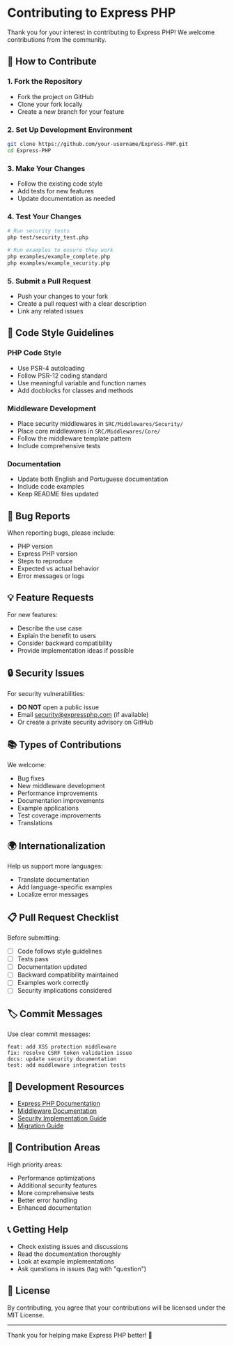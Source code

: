# Contributing to Express PHP

Thank you for your interest in contributing to Express PHP! We welcome contributions from the community.

## 🤝 How to Contribute

### 1. Fork the Repository
- Fork the project on GitHub
- Clone your fork locally
- Create a new branch for your feature

### 2. Set Up Development Environment
```bash
git clone https://github.com/your-username/Express-PHP.git
cd Express-PHP
```

### 3. Make Your Changes
- Follow the existing code style
- Add tests for new features
- Update documentation as needed

### 4. Test Your Changes
```bash
# Run security tests
php test/security_test.php

# Run examples to ensure they work
php examples/example_complete.php
php examples/example_security.php
```

### 5. Submit a Pull Request
- Push your changes to your fork
- Create a pull request with a clear description
- Link any related issues

## 📝 Code Style Guidelines

### PHP Code Style
- Use PSR-4 autoloading
- Follow PSR-12 coding standard
- Use meaningful variable and function names
- Add docblocks for classes and methods

### Middleware Development
- Place security middlewares in `SRC/Middlewares/Security/`
- Place core middlewares in `SRC/Middlewares/Core/`
- Follow the middleware template pattern
- Include comprehensive tests

### Documentation
- Update both English and Portuguese documentation
- Include code examples
- Keep README files updated

## 🐛 Bug Reports

When reporting bugs, please include:
- PHP version
- Express PHP version
- Steps to reproduce
- Expected vs actual behavior
- Error messages or logs

## 💡 Feature Requests

For new features:
- Describe the use case
- Explain the benefit to users
- Consider backward compatibility
- Provide implementation ideas if possible

## 🔒 Security Issues

For security vulnerabilities:
- **DO NOT** open a public issue
- Email security@expressphp.com (if available)
- Or create a private security advisory on GitHub

## 📚 Types of Contributions

We welcome:
- Bug fixes
- New middleware development
- Performance improvements
- Documentation improvements
- Example applications
- Test coverage improvements
- Translations

## 🌍 Internationalization

Help us support more languages:
- Translate documentation
- Add language-specific examples
- Localize error messages

## 📋 Pull Request Checklist

Before submitting:
- [ ] Code follows style guidelines
- [ ] Tests pass
- [ ] Documentation updated
- [ ] Backward compatibility maintained
- [ ] Examples work correctly
- [ ] Security implications considered

## 🏷️ Commit Messages

Use clear commit messages:
```
feat: add XSS protection middleware
fix: resolve CSRF token validation issue
docs: update security documentation
test: add middleware integration tests
```

## 📖 Development Resources

- [Express PHP Documentation](docs/en/README.md)
- [Middleware Documentation](SRC/Middlewares/README.md)
- [Security Implementation Guide](SECURITY_IMPLEMENTATION.md)
- [Migration Guide](MIDDLEWARE_MIGRATION.md)

## 🎯 Contribution Areas

High priority areas:
- Performance optimizations
- Additional security features
- More comprehensive tests
- Better error handling
- Enhanced documentation

## 📞 Getting Help

- Check existing issues and discussions
- Read the documentation thoroughly
- Look at example implementations
- Ask questions in issues (tag with "question")

## 📄 License

By contributing, you agree that your contributions will be licensed under the MIT License.

---

Thank you for helping make Express PHP better! 🚀
